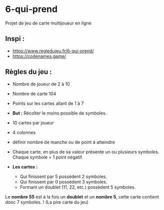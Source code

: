# 6-qui-prend
Projet de jeu de carte multijoueur en ligne

## Inspi : 
- https://www.regledujeu.fr/6-qui-prend/
- https://codenames.game/

## Règles du jeu :
- Nombre de joueur de 2 à 10
- Nombre de carte 104
- Points sur les cartes allant de 1 à 7
- **But :** Récolter le moins possible de symboles.
- 10 cartes par joueur 
- 4 colonnes
- définir nombre de manche ou de point à atteindre 


-   Chaque carte, en plus de sa valeur présente un ou plusieurs symboles. Chaque symbole = 1 point négatif.
-   **Les cartes :**
    -   Qui finissent par 5 possèdent 2 symboles.
    -   Qui finissent par 0 possèdent 3 symboles.
    -   Formant un doublet (11, 22, etc.) possèdent 5 symboles.

Le **nombre 55** est à la fois un **doublet** et un **nombre 5**, cette carte contient donc 7 symboles. ! (La pire carte du jeu)

